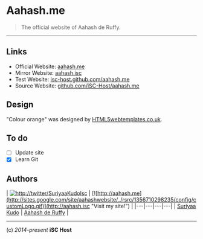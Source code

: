 Aahash.me
=========

> The official website of Aahash de Ruffy.

----

## Links

* Official Website: [aahash.me](http://aahash.me)
* Mirror Website: [aahash.isc](http://aahash.isc)
* Test Website: [isc-host.github.com/aahash.me](https://isc-host.github.com/aahash.me)
* Source Website: [github.com/iSC-Host/aahash.me](https://github.com/iSC-Host/aahash.me)

## Design

"Colour orange" was designed by [HTML5webtemplates.co.uk](http://www.html5webtemplates.co.uk).

## To do
- [ ] Update site
- [x] Learn Git

## Authors
| [![http://twitter/SuriyaaKudoIsc](http://secure.gravatar.com/avatar/fdf96ca751e2e9d247b77d95e6f70da9)](https://twitter.com/SuriyaaKudoIsc "Follow @SuriyaaKudoIsc on Twitter") | [![http://aahash.me](http://sites.google.com/site/aahashwebsite/_/rsrc/1356710298235/config/customLogo.gif)](http://aahash.isc "Visit my site!") |
|---|---|---|---|
| [Suriyaa Kudo](http://suriyaakudo.bplaced.net/) | [Aahash de Ruffy](http://aahash.isc) |

----
(c) *2014-present* **iSC Host**
